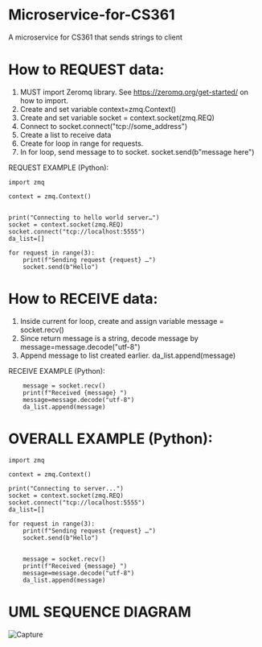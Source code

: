 # Microservice-for-CS361
A microservice for CS361 that sends strings to client

# How to REQUEST data:
1. MUST import Zeromq library. See https://zeromq.org/get-started/ on how to import.
2. Create and set variable context=zmq.Context()
3. Create and set variable socket = context.socket(zmq.REQ)
4. Connect to socket.connect("tcp://some_address")
5. Create a list to receive data
6. Create for loop in range for requests.
7. In for loop, send message to to socket. socket.send(b"message here")

REQUEST EXAMPLE (Python):
```
import zmq

context = zmq.Context()


print("Connecting to hello world server…")
socket = context.socket(zmq.REQ)
socket.connect("tcp://localhost:5555")
da_list=[]

for request in range(3):
    print(f"Sending request {request} …")
    socket.send(b"Hello")
```

# How to RECEIVE data:
1. Inside current for loop, create and assign variable message = socket.recv()
2. Since return message is a string, decode message by message=message.decode("utf-8")
3. Append message to list created earlier. da_list.append(message)

RECEIVE EXAMPLE (Python):
```
    message = socket.recv()
    print(f"Received {message} ")
    message=message.decode("utf-8")
    da_list.append(message)
```
    
# OVERALL EXAMPLE (Python):
```
import zmq

context = zmq.Context()

print("Connecting to server...")
socket = context.socket(zmq.REQ)
socket.connect("tcp://localhost:5555")
da_list=[]

for request in range(3):
    print(f"Sending request {request} …")
    socket.send(b"Hello")


    message = socket.recv()
    print(f"Received {message} ")
    message=message.decode("utf-8")
    da_list.append(message)
 ```
 
 # UML SEQUENCE DIAGRAM
 ![Capture](https://user-images.githubusercontent.com/67352917/180783774-a3a18e9c-d370-4f63-b0d5-1d69b7251f2d.JPG)

 
